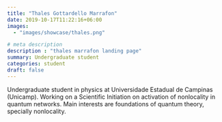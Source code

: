 ```yaml
---
title: "Thales Gottardello Marrafon"
date: 2019-10-17T11:22:16+06:00
images: 
  - "images/showcase/thales.png"

# meta description
description : "thales marrafon landing page"
summary: Undergraduate student
categories: student
draft: false
---
```

Undergraduate student in physics at Universidade Estadual de Campinas (Unicamp). Working on a Scientific Initiation on activation of nonlocality in quantum networks. Main interests are foundations of quantum theory, specially nonlocality.

